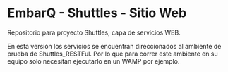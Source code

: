 EmbarQ - Shuttles - Sitio Web
======

Repositorio para proyecto Shuttles, capa de servicios WEB.

En esta versión los servicios se encuentran direccionados al ambiente de prueba de Shuttles_RESTFul. Por lo que para correr este ambiente en su equipo solo necesitan ejecutarlo en un WAMP por ejemplo.